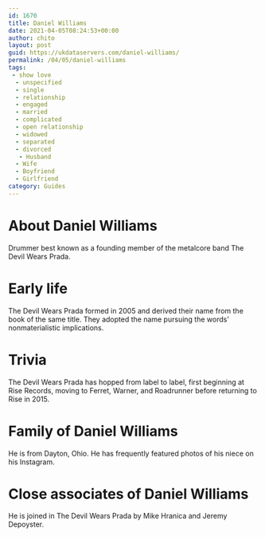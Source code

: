 ```yaml
---
id: 1670
title: Daniel Williams
date: 2021-04-05T08:24:53+00:00
author: chito
layout: post
guid: https://ukdataservers.com/daniel-williams/
permalink: /04/05/daniel-williams
tags:
 - show love
  - unspecified
  - single
  - relationship
  - engaged
  - married
  - complicated
  - open relationship
  - widowed
  - separated
  - divorced
   - Husband
  - Wife
  - Boyfriend
  - Girlfriend
category: Guides
---
```




  
  
#  About Daniel Williams
                  
                  
                  
Drummer best known as a founding member of the metalcore band The Devil Wears Prada.
                  
                
                
                
# Early life
                  
                  
                  
The Devil Wears Prada formed in 2005 and derived their name from the book of the same title. They adopted the name pursuing the words&#8217; nonmaterialistic implications.
                  
                
                
                
# Trivia
                  
                  
                  
The Devil Wears Prada has hopped from label to label, first beginning at Rise Records, moving to Ferret, Warner, and Roadrunner before returning to Rise in 2015.
                  
                
                
                
# Family of Daniel Williams
                  
                  
                  
He is from Dayton, Ohio. He has frequently featured photos of his niece on his Instagram.
                  
                
                
                
# Close associates of Daniel Williams
                  
                  
                  
He is joined in The Devil Wears Prada by Mike Hranica and Jeremy Depoyster.
                  
                
              
            
          
          
          
    
    
  
